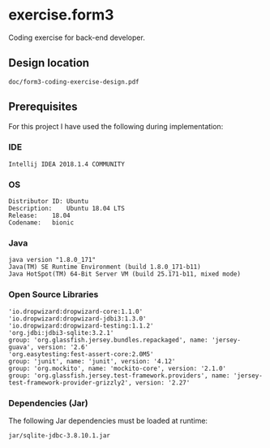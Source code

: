# exercise.form3
Coding exercise for back-end developer.
## Design location
```
doc/form3-coding-exercise-design.pdf
```
## Prerequisites
For this project I have used the following during implementation:
### IDE
```
Intellij IDEA 2018.1.4 COMMUNITY  
```
### OS
```
Distributor ID:	Ubuntu
Description:	Ubuntu 18.04 LTS
Release:	18.04
Codename:	bionic
```
### Java
```
java version "1.8.0_171"
Java(TM) SE Runtime Environment (build 1.8.0_171-b11)
Java HotSpot(TM) 64-Bit Server VM (build 25.171-b11, mixed mode)
```
### Open Source Libraries
```
'io.dropwizard:dropwizard-core:1.1.0'
'io.dropwizard:dropwizard-jdbi3:1.3.0'
'io.dropwizard:dropwizard-testing:1.1.2'
'org.jdbi:jdbi3-sqlite:3.2.1'
group: 'org.glassfish.jersey.bundles.repackaged', name: 'jersey-guava', version: '2.6'
'org.easytesting:fest-assert-core:2.0M5'
group: 'junit', name: 'junit', version: '4.12'
group: 'org.mockito', name: 'mockito-core', version: '2.1.0'
group: 'org.glassfish.jersey.test-framework.providers', name: 'jersey-test-framework-provider-grizzly2', version: '2.27'
```
### Dependencies (Jar)

The following Jar dependencies must be loaded at runtime:
```
jar/sqlite-jdbc-3.8.10.1.jar
```
